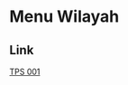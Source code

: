 # Menu Wilayah

## Link

[TPS 001](https://github.com/gigit-pemilu/pemilu-2024-91-papua/tree/main/pileg-dpr/hitung-suara/sub/91-papua/sub/20-mamberamo-raya/sub/04-mamberamo-tengah-timur/sub/2004-biri/sub/001-tps)


